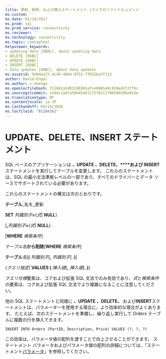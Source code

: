 ```yaml
---
title: 更新、削除、および挿入ステートメント |マイクロソフトドキュメント
ms.custom: ''
ms.date: 01/19/2017
ms.prod: sql
ms.prod_service: connectivity
ms.reviewer: ''
ms.technology: connectivity
ms.topic: conceptual
helpviewer_keywords:
- updating data [ODBC], about updating data
- DELETE [ODBC]
- UPDATE [ODBC]
- INSERT [ODBC]
- data updates [ODBC], about data updates
ms.assetid: 5004ea72-4c49-4064-9752-f7032ba7f133
author: David-Engel
ms.author: v-daenge
ms.openlocfilehash: f12682a5d012d6981afce0085e9c920ed2f2ffbc
ms.sourcegitcommit: ce94c2ad7a50945481172782c270b5b0206e61de
ms.translationtype: MT
ms.contentlocale: ja-JP
ms.lasthandoff: 04/14/2020
ms.locfileid: "81284262"
---
```

# <a name="update-delete-and-insert-statements"></a>UPDATE、DELETE、INSERT ステートメント
SQL ベースのアプリケーションは **、UPDATE** **、DELETE、****および INSERT**ステートメントを実行してテーブルを変更します。 これらのステートメントは、SQL の最小文法準拠レベルの一部であり、すべてのドライバーとデータ ソースでサポートされている必要があります。  
  
 これらのステートメントの構文は次のとおりです。  
  
 **テーブル**_名を_更新  
  
 **SET** _列識別子_**=**{*式*&#124; **NULL**}  
  
 [**,**_列識別子_**=**{*式*&#124; **NULL**} .  
  
 [**WHERE** _検索条件_]  
  
 _テーブル名_**から削除**[**WHERE** _検索条件_]  
  
 **テーブル**_名_[**(** _列識別子_[**,** _列識別子_] .**)**]  
  
 {*クエリ指定*&#124; **VALUES (** _挿入値_[**,** _挿入値_]..**)**}  
  
 *クエリ仕様*要素は、コアおよび拡張 SQL 文法でのみ有効であり、*式*と*検索条件*の要素は、コアおよび拡張 SQL 文法でより複雑になることに注意してください。  
  
 他の SQL ステートメントと同様に **、UPDATE** **、DELETE、** および**INSERT**ステートメントは、パラメーターを使用する場合に、より効率的な場合がよくあります。 たとえば、次のステートメントを準備し、繰り返し実行して Orders テーブルに複数の行を挿入できます。  
  
```  
INSERT INTO Orders (PartID, Description, Price) VALUES (?, ?, ?)  
```  
  
 この効率は、パラメータ値の配列を渡すことで向上させることができます。 ステートメント パラメータおよびパラメータ値の配列の詳細については、「ステートメント[パラメータ](../../../odbc/reference/develop-app/statement-parameters.md)」を参照してください。
